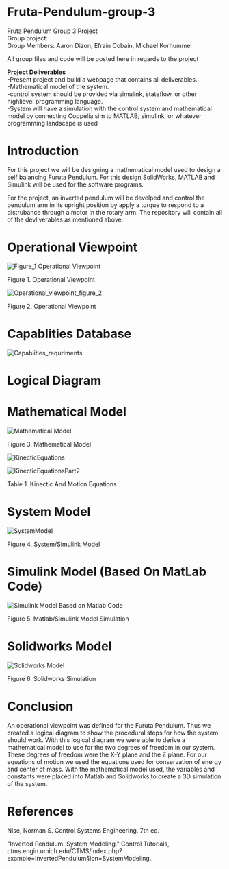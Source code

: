 # Fruta-Pendulum-group-3
Fruta Pendulum Group 3 Project <br> 
Group project:  <br> 
Group Members: Aaron Dizon, Efrain Cobain, Michael Korhummel

All group files and code will be posted here in regards to the project<br>

<b><strong>Project Deliverables</strong></b><br> 
-Present project and build a webpage that contains all deliverables. <br> 
-Mathematical model of the system. <br> 
-control system should be provided via simulink, stateflow, or other highlievel programming language. <br> 
-System will have a simulation with the control system and mathematical model by connecting Coppelia sim to 
 MATLAB, simulink, or whatever programming landscape is used<br> 

# Introduction

For this project we will be designing a mathematical model used to design a self balancing Furuta Pendulum. For this design SolidWorks, MATLAB and Simulink will be used for the software programs.<br> 

For the project, an inverted pendulum will be develped and control the pendulum arm in its upright position by apply a torque to respond to a distrubance through a motor in the rotary arm. The repository will contain all of the devliverables as mentioned above. 

# Operational Viewpoint

![Figure_1 Operational Viewpoint](https://user-images.githubusercontent.com/79562109/146608740-2a233285-b23f-4b86-9737-656b88f5b718.PNG)

Figure 1. Operational Viewpoint

![Operational_viewpoint_figure_2](https://user-images.githubusercontent.com/79562109/146608751-5404d432-54be-410e-a669-68f874448658.PNG)

Figure 2. Operational Viewpoint



# Capablities Database
![Capablities_requriments](https://user-images.githubusercontent.com/79562109/146608048-f0b67009-906d-4b24-ae8f-4de28fe62b8b.PNG)


# Logical Diagram

# Mathematical Model 

![Mathematical Model](https://github.com/ecobian120/Fruta-Pendulum-group-3/blob/main/ReportAndReportImages/MathematicalModel.png?raw=true)

Figure 3. Mathematical Model

![KinecticEquations](https://github.com/ecobian120/Fruta-Pendulum-group-3/blob/main/ReportAndReportImages/KinecticAndMotionEquations.png?raw=true)

![KinecticEquationsPart2](https://github.com/ecobian120/Fruta-Pendulum-group-3/blob/main/ReportAndReportImages/KinecticAndMotionEquationsPart2.png?raw=true)

Table 1. Kinectic And Motion Equations

# System Model

![SystemModel](https://github.com/ecobian120/Fruta-Pendulum-group-3/blob/main/FurutaMatLabSimulink/SystemSimulinkModel.png?raw=true)

Figure 4. System/Simulink Model

# Simulink Model (Based On MatLab Code)

![Simulink Model Based on Matlab Code](https://github.com/ecobian120/Fruta-Pendulum-group-3/blob/main/FurutaMatLabSimulink/FurutaSimulink.gif?raw=true)

Figure 5. Matlab/Simulink Model Simulation

# Solidworks Model

![Solidworks Model](https://github.com/ecobian120/Fruta-Pendulum-group-3/blob/main/solidworks%20simulation/SolidworksModel.gif)

Figure 6. Solidworks Simulation

# Conclusion 

An operational viewpoint was defined for the Furuta Pendulum. Thus we created a logical diagram to show the procedural steps for how the system should work. With this logical diagram we were able to derive a mathematical model to use for the two degrees of freedom in our system. These degrees of freedom were the X-Y plane and the Z plane. For our equations of motion we used the equations used for conservation of energy and center of mass. With the mathematical model used, the variables and constants were placed into Matlab and Solidworks to create a 3D simulation of the system.

# References 

Nise, Norman S. Control Systems Engineering. 7th ed. <br> 

"Inverted Pendulum: System Modeling." Control Tutorials, ctms.engin.umich.edu/CTMS/index.php?example=InvertedPendulum§ion=SystemModeling. <br> 





